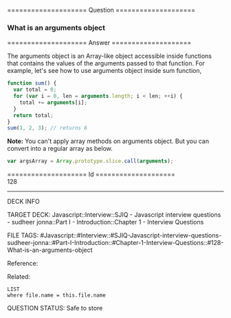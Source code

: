 ==================== Question ====================  

### What is an arguments object  

==================== Answer ====================  

The arguments object is an Array-like object accessible inside functions that
contains the values of the arguments passed to that function. For example, let's
see how to use arguments object inside sum function,

```javascript
function sum() {
  var total = 0;
  for (var i = 0, len = arguments.length; i < len; ++i) {
    total += arguments[i];
  }
  return total;
}
sum(1, 2, 3); // returns 6
```

**Note:** You can't apply array methods on arguments object. But you can convert
into a regular array as below.

```javascript
var argsArray = Array.prototype.slice.call(arguments);
```

==================== Id ====================  
128
<!--ID: 1707879813648-->

---

DECK INFO

TARGET DECK: Javascript::Interview::SJIQ - Javascript interview questions - sudheer jonna::Part I - Introduction::Chapter 1 - Interview Questions

FILE TAGS: #Javascript::#Interview::#SJIQ-Javascript-interview-questions-sudheer-jonna::#Part-I-Introduction::#Chapter-1-Interview-Questions::#128-What-is-an-arguments-object

Reference:

Related:

```dataview
LIST
where file.name = this.file.name
```
QUESTION STATUS: Safe to store
